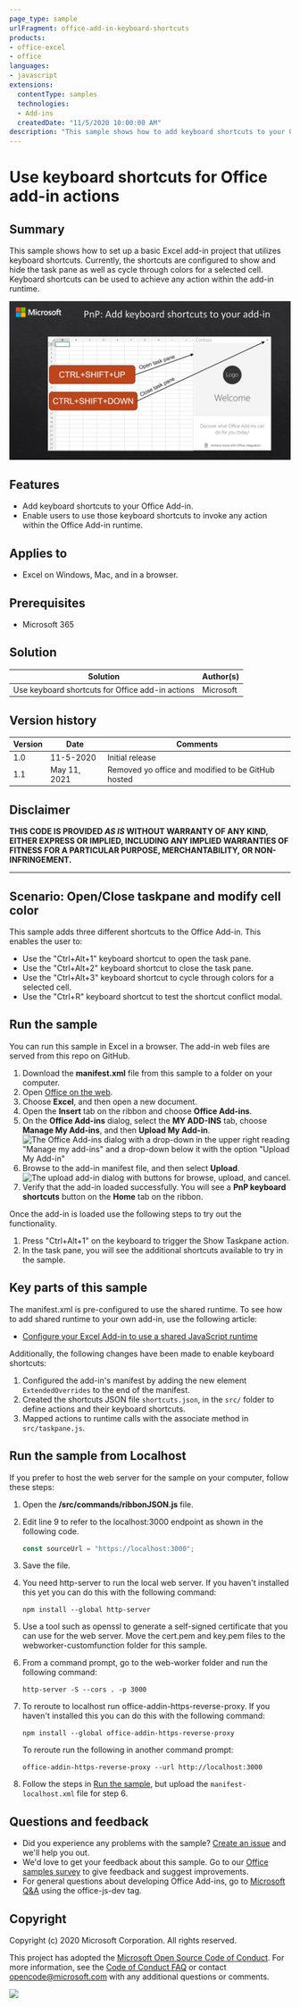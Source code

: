 ```yaml
---
page_type: sample
urlFragment: office-add-in-keyboard-shortcuts
products:
- office-excel
- office
languages:
- javascript
extensions:
  contentType: samples
  technologies:
  - Add-ins
  createdDate: "11/5/2020 10:00:00 AM"
description: "This sample shows how to add keyboard shortcuts to your Office Add-in."
---
```


# Use keyboard shortcuts for Office add-in actions

## Summary

This sample shows how to set up a basic Excel add-in project that utilizes keyboard shortcuts. Currently, the shortcuts are configured to show and hide the task pane as well as cycle through colors for a selected cell. Keyboard shortcuts can be used to achieve any action within the add-in runtime.

![Screen shot of Excel showing the use of CTRL+SHIFT+UP to open the task pane, and CTRL+SHIFT+DOWN to close the task pane.](./assets/excel-keyboard-shortcuts-overview.jpg)

## Features

- Add keyboard shortcuts to your Office Add-in.
- Enable users to use those keyboard shortcuts to invoke any action within the Office Add-in runtime.

## Applies to

-  Excel on Windows, Mac, and in a browser.

## Prerequisites

- Microsoft 365

## Solution

Solution | Author(s)
---------|----------
Use keyboard shortcuts for Office add-in actions | Microsoft

## Version history

Version  | Date | Comments
---------| -----| --------
1.0 | 11-5-2020 | Initial release
1.1 | May 11, 2021 | Removed yo office and modified to be GitHub hosted

## Disclaimer

**THIS CODE IS PROVIDED *AS IS* WITHOUT WARRANTY OF ANY KIND, EITHER EXPRESS OR IMPLIED, INCLUDING ANY IMPLIED WARRANTIES OF FITNESS FOR A PARTICULAR PURPOSE, MERCHANTABILITY, OR NON-INFRINGEMENT.**

----------

## Scenario: Open/Close taskpane and modify cell color

This sample adds three different shortcuts to the Office Add-in. This enables the user to:

- Use the "Ctrl+Alt+1" keyboard shortcut to open the task pane.
- Use the "Ctrl+Alt+2" keyboard shortcut to close the task pane.
- Use the "Ctrl+Alt+3" keyboard shortcut to cycle through colors for a selected cell.
- Use the "Ctrl+R" keyboard shortcut to test the shortcut conflict modal.

## Run the sample

You can run this sample in Excel in a browser. The add-in web files are served from this repo on GitHub.

1. Download the **manifest.xml** file from this sample to a folder on your computer.
1. Open [Office on the web](https://office.live.com/).
1. Choose **Excel**, and then open a new document.
1. Open the **Insert** tab on the ribbon and choose **Office Add-ins**.
1. On the **Office Add-ins** dialog, select the **MY ADD-INS** tab, choose **Manage My Add-ins**, and then **Upload My Add-in**.
   ![The Office Add-ins dialog with a drop-down in the upper right reading "Manage my add-ins" and a drop-down below it with the option "Upload My Add-in"](../../Samples/images/office-add-ins-my-account.png)
1. Browse to the add-in manifest file, and then select **Upload**.
   ![The upload add-in dialog with buttons for browse, upload, and cancel.
](../../Samples/images/upload-add-in.png)
1. Verify that the add-in loaded successfully. You will see a **PnP keyboard shortcuts** button on the **Home** tab on the ribbon.

Once the add-in is loaded use the following steps to try out the functionality.

1. Press "Ctrl+Alt+1" on the keyboard to trigger the Show Taskpane action.
2. In the task pane, you will see the additional shortcuts available to try in the sample.

## Key parts of this sample

The manifest.xml is pre-configured to use the shared runtime. To see how to add shared runtime to your own add-in, use the following article:

- [Configure your Excel Add-in to use a shared JavaScript runtime](https://learn.microsoft.com/office/dev/add-ins/excel/configure-your-add-in-to-use-a-shared-runtime)


Additionally, the following changes have been made to enable keyboard shortcuts:

1. Configured the add-in's manifest by adding the new element `ExtendedOverrides` to the end of the manifest.
2. Created the shortcuts JSON file `shortcuts.json`, in the `src/` folder to define actions and their keyboard shortcuts.
3. Mapped actions to runtime calls with the associate method in `src/taskpane.js`.


## Run the sample from Localhost

If you prefer to host the web server for the sample on your computer, follow these steps:

1. Open the **/src/commands/ribbonJSON.js** file.
1. Edit line 9 to refer to the localhost:3000 endpoint as shown in the following code.
    
    ```javascript
    const sourceUrl = "https://localhost:3000";
    ```
    
1. Save the file.
1. You need http-server to run the local web server. If you haven't installed this yet you can do this with the following command:
    
    ```console
    npm install --global http-server
    ```
    
2. Use a tool such as openssl to generate a self-signed certificate that you can use for the web server. Move the cert.pem and key.pem files to the webworker-customfunction folder for this sample.
3. From a command prompt, go to the web-worker folder and run the following command:
    
    ```console
    http-server -S --cors . -p 3000
    ```
    
4. To reroute to localhost run office-addin-https-reverse-proxy. If you haven't installed this you can do this with the following command:
    
    ```console
    npm install --global office-addin-https-reverse-proxy
    ```
    
    To reroute run the following in another command prompt:
    
    ```console
    office-addin-https-reverse-proxy --url http://localhost:3000
    ```
    
5. Follow the steps in [Run the sample](https://github.com/OfficeDev/PnP-OfficeAddins/tree/main/Samples/excel-keyboard-shortcuts#run-the-sample), but upload the `manifest-localhost.xml` file for step 6.

## Questions and feedback

- Did you experience any problems with the sample? [Create an issue](https://github.com/OfficeDev/Office-Add-in-samples/issues/new/choose) and we'll help you out.
- We'd love to get your feedback about this sample. Go to our [Office samples survey](https://aka.ms/OfficeSamplesSurvey) to give feedback and suggest improvements.
- For general questions about developing Office Add-ins, go to [Microsoft Q&A](https://learn.microsoft.com/answers/topics/office-js-dev.html) using the office-js-dev tag.

## Copyright

Copyright (c) 2020 Microsoft Corporation. All rights reserved.

This project has adopted the [Microsoft Open Source Code of Conduct](https://opensource.microsoft.com/codeofconduct/). For more information, see the [Code of Conduct FAQ](https://opensource.microsoft.com/codeofconduct/faq/) or contact [opencode@microsoft.com](mailto:opencode@microsoft.com) with any additional questions or comments.

<img src="https://pnptelemetry.azurewebsites.net/pnp-officeaddins/samples/excel-keyboard-shortcuts" />
